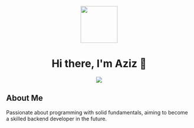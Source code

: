 <div id="header" align="center">
  <img src="" width="100"/>
  <h1>
    Hi there, I'm Aziz 👋
  </h1>
 <a href="https://git.io/typing-svg">
  <img src="https://readme-typing-svg.demolab.com?font=Fira+Code&weight=700&size=25&duration=4000&pause=1000&color=58A6FF&center=true&vCenter=true&width=550&lines=Future+Backend+Developer"/>
</a>
</div>


## About Me
Passionate about programming with solid fundamentals, aiming to become a skilled backend developer in the future.
